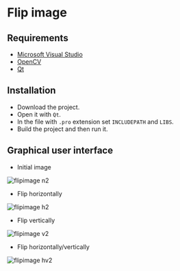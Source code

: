 # Flip image

## Requirements

* [Microsoft Visual Studio](https://https://www.visualstudio.com/)
* [OpenCV](https://opencv.org/)
* [Qt](https://www.qt.io/)

## Installation

* Download the project.
* Open it with `Qt`.
* In the file with `.pro` extension set `INCLUDEPATH` and `LIBS`.
* Build the project and then run it.

## Graphical user interface

* Initial image

![flipimage n2](https://user-images.githubusercontent.com/20202617/33184919-f8a62f0e-d087-11e7-9326-a819b243673a.png)


* Flip horizontally

![flipimage h2](https://user-images.githubusercontent.com/20202617/33184935-130beb4a-d088-11e7-90ba-593a72a0e6e2.png)


* Flip vertically

![flipimage v2](https://user-images.githubusercontent.com/20202617/33185021-973f50aa-d088-11e7-851d-bf0bf16b25e7.png)


* Flip horizontally/vertically

![flipimage hv2](https://user-images.githubusercontent.com/20202617/33184991-656250f0-d088-11e7-8a4d-e2e39f042e4c.png)